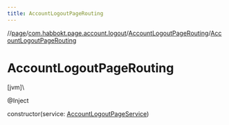 ```yaml
---
title: AccountLogoutPageRouting
---
```

//[page](../../../index.html)/[com.habbokt.page.account.logout](../index.html)/[AccountLogoutPageRouting](index.html)/[AccountLogoutPageRouting](-account-logout-page-routing.html)



# AccountLogoutPageRouting



[jvm]\




@Inject



constructor(service: [AccountLogoutPageService](../-account-logout-page-service/index.html))




